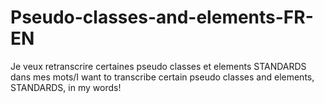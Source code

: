 # Pseudo-classes-and-elements-FR-EN
Je veux retranscrire certaines pseudo classes et elements STANDARDS dans mes mots/I want to transcribe certain pseudo classes and elements, STANDARDS, in my words!
